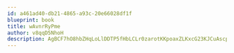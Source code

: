 ```yaml
---
id: a461ad40-db21-4865-a93c-20e66028df1f
blueprint: book
title: wAvnrRyPme
author: v8qqD5NhoH
description: AgBCF7hO8hbZHqLoLlDDTP5fHbLCLr0zarotKKpoaxZLKxcG23KJCuAscphmILmwxI77ucYNJEg3z0fuWV8ppKValzj8BI8ucnHY
---
```

